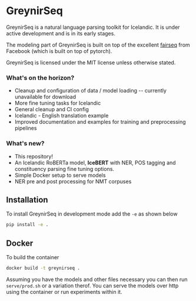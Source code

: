 # GreynirSeq

GreynirSeq is a natural language parsing toolkit for Icelandic. It is under active development and is in its early stages.

The modeling part of GreynirSeq is built on top of the excellent [fairseq](https://github.com/pytorch/fairseq) from Facebook (which is built on top of pytorch).

GreynirSeq is licensed under the MIT license unless otherwise stated.

### What's on the horizon?
* Cleanup and configuration of data / model loading -- currently unavailable for download
* More fine tuning tasks for Icelandic
* General cleanup and CI config
* Icelandic - English translation example
* Improved documentation and examples for training and preprocessing pipelines

### What's new?
* This repository!
* An Icelandic RoBERTa model, **IceBERT** with NER, POS tagging and constituency parsing fine tuning options.
* Simple Docker setup to serve models
* NER pre and post processing for NMT corpuses

## Installation

To install GreynirSeq in development mode add the `-e` as shown below

``` bash
pip install -e .
```

## Docker

To build the container

``` bash
docker build -t greynirseq .
```

Assuming you have the models and other files necessary you can then run `serve/prod.sh` or a variation therof. You can serve the models over http using the container or run experiments within it.

